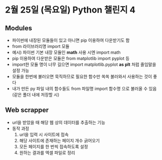 # 2월 25일 (목요일) Python 챌린지 4

## Modules
- 파이썬에 내장된 모듈들이 있고 아니면 pip 이용하여 다운받기도 함
- from 라이브러리명 import 모듈
- 예시) 파이썬 기본 내장 모듈인 **math** 사용 시엔 import math
- pip 이용하여 다운받은 모듈은 from matplotlib import pyplot 등
- import한 모듈 명이 너무 길으면 import matplotlib.pyplot **as plt** 처럼 줄임말을 설정 가능
- 모듈을 한번에 불러오면 묵직하므로 필요한 함수만 쏙쏙 불러와서 사용하는 것이 좋다
- 내가 만든 py 파일 내의 함수들도 from 파일명 import 함수명 으로 불러올 수 있음 (같은 폴더 내에 저장할 시)

## Web scrapper 
- url을 받았을 때 해당 웹 상의 데이터를 추출하는 기능
- 동작 과정
    1. url을 입력 시 사이트에 접속
    2. 해당 사이트에 존재하는 페이지 개수 긁어오기
    3. 모든 페이지를 한 번씩 접속하도록 설정
    4. 원하는 결과를 엑셀 파일로 정리